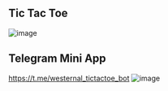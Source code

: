 ## Tic Tac Toe
![image](https://user-images.githubusercontent.com/79543272/234997240-1e08bc43-a5d8-475d-8252-ae2c86cf9f3c.png)


## Telegram Mini App
https://t.me/westernal_tictactoe_bot
![image](https://github.com/user-attachments/assets/0e22fc95-feab-4101-8c90-a471340a05f3)
